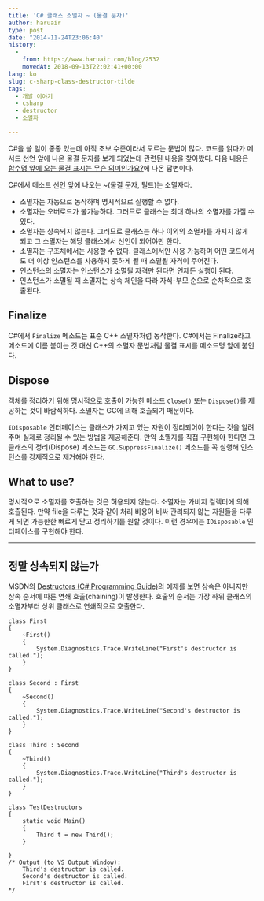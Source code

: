 ```yaml
---
title: 'C# 클래스 소멸자 ~ (물결 문자)'
author: haruair
type: post
date: "2014-11-24T23:06:40"
history:
  - 
    from: https://www.haruair.com/blog/2532
    movedAt: 2018-09-13T22:02:41+00:00
lang: ko
slug: c-sharp-class-destructor-tilde
tags:
  - 개발 이야기
  - csharp
  - destructor
  - 소멸자

---
```

C#을 쓸 일이 종종 있는데 아직 초보 수준이라서 모르는 문법이 많다. 코드를 읽다가 메서드 선언 앞에 나온 물결 문자를 보게 되었는데 관련된 내용을 찾아봤다. 다음 내용은 [함수명 앞에 오는 물결 표시는 무슨 의미인가요?][1]에 나온 답변이다.

C#에서 메소드 선언 앞에 나오는 ~(물결 문자, 틸드)는 소멸자다.

  * 소멸자는 자동으로 동작하며 명시적으로 실행할 수 없다.
  * 소멸자는 오버로드가 불가능하다. 그러므로 클래스는 최대 하나의 소멸자를 가질 수 있다.
  * 소멸자는 상속되지 않는다. 그러므로 클래스는 하나 이외의 소멸자를 가지지 않게 되고 그 소멸자는 해당 클래스에서 선언이 되어야만 한다.
  * 소멸자는 구조체에서는 사용할 수 없다. 클래스에서만 사용 가능하며 어떤 코드에서도 더 이상 인스턴스를 사용하지 못하게 될 때 소멸될 자격이 주어진다.
  * 인스턴스의 소멸자는 인스턴스가 소멸될 자격만 된다면 언제든 실행이 된다.
  * 인스턴스가 소멸될 때 소멸자는 상속 체인을 따라 자식-부모 순으로 순차적으로 호출된다.

## Finalize

C#에서 `Finalize` 메소드는 표준 C++ 소멸자처럼 동작한다. C#에서는 Finalize라고 메소드에 이름 붙이는 것 대신 C++의 소멸자 문법처럼 물결 표시를 메소드명 앞에 붙인다.

## Dispose

객체를 정리하기 위해 명시적으로 호출이 가능한 메소드 `Close()` 또는 `Dispose()`를 제공하는 것이 바람직하다. 소멸자는 GC에 의해 호출되기 때문이다.

`IDisposable` 인터페이스는 클래스가 가지고 있는 자원이 정리되어야 한다는 것을 알려주며 실제로 정리될 수 있는 방법을 제공해준다. 만약 소멸자를 직접 구현해야 한다면 그 클래스의 정리(Dispose) 메소드는 `GC.SuppressFinalize()` 메소드를 꼭 실행해 인스턴스를 강제적으로 제거해야 한다.

## What to use?

명시적으로 소멸자를 호출하는 것은 허용되지 않는다. 소멸자는 가비지 컬렉터에 의해 호출된다. 만약 file을 다루는 것과 같이 처리 비용이 비싸 관리되지 않는 자원들을 다루게 되면 가능한한 빠르게 닫고 정리하기를 원할 것이다. 이런 경우에는 `IDisposable` 인터페이스를 구현해야 한다.

* * *

## 정말 상속되지 않는가

MSDN의 [Destructors (C# Programming Guide)][2]의 예제를 보면 상속은 아니지만 상속 순서에 따른 연쇄 호출(chaining)이 발생한다. 호출의 순서는 가장 하위 클래스의 소멸자부터 상위 클래스로 연쇄적으로 호출한다.

    class First
    {
        ~First()
        {
            System.Diagnostics.Trace.WriteLine("First's destructor is called.");
        }
    }
    
    class Second : First
    {
        ~Second()
        {
            System.Diagnostics.Trace.WriteLine("Second's destructor is called.");
        }
    }
    
    class Third : Second
    {
        ~Third()
        {
            System.Diagnostics.Trace.WriteLine("Third's destructor is called.");
        }
    }
    
    class TestDestructors
    {
        static void Main()
        {
            Third t = new Third();
        }
    
    }
    /* Output (to VS Output Window):
        Third's destructor is called.
        Second's destructor is called.
        First's destructor is called.
    */

 [1]: http://stackoverflow.com/a/188715/2440343
 [2]: http://msdn.microsoft.com/en-us/library/66x5fx1b.aspx